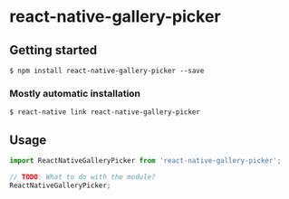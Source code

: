 # react-native-gallery-picker

## Getting started

`$ npm install react-native-gallery-picker --save`

### Mostly automatic installation

`$ react-native link react-native-gallery-picker`

## Usage
```javascript
import ReactNativeGalleryPicker from 'react-native-gallery-picker';

// TODO: What to do with the module?
ReactNativeGalleryPicker;
```
